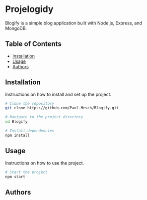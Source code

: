 # Projelogidy

Blogify is a simple blog application built with Node.js, Express, and MongoDB.

## Table of Contents

- [Installation](#installation)
- [Usage](#usage)
- [Authors](#authors)

## Installation

Instructions on how to install and set up the project.

```bash
# Clone the repository
git clone https://github.com/Paul-Mrsch/Blogify.git

# Navigate to the project directory
cd Blogify

# Install dependencies
npm install
```

## Usage

Instructions on how to use the project.

```bash
# Start the project
npm start
```

## Authors


